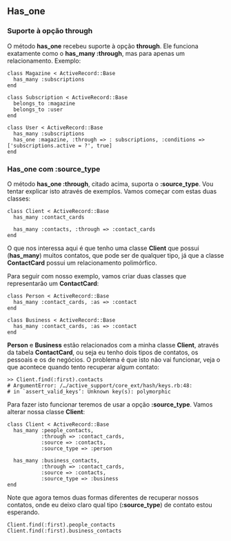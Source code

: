 ## Has\_one

### Suporte à opção through

O método **has\_one** recebeu suporte à opção **through**. Ele funciona exatamente como o **has_many :through**, mas para apenas um relacionamento. Exemplo:

	class Magazine < ActiveRecord::Base
	  has_many :subscriptions
	end

	class Subscription < ActiveRecord::Base
	  belongs_to :magazine
	  belongs_to :user
	end

	class User < ActiveRecord::Base
	  has_many :subscriptions
	  has_one :magazine, :through => : subscriptions, :conditions => ['subscriptions.active = ?', true]
	end
	
### Has\_one com :source\_type

O método **has\_one :through**, citado acima, suporta o **:source\_type**. Vou tentar explicar isto através de exemplos. Vamos começar com estas duas classes:

	class Client < ActiveRecord::Base
	  has_many :contact_cards 

	  has_many :contacts, :through => :contact_cards
	end 

O que nos interessa aqui é que tenho uma classe **Client** que possui (**has_many**) muitos contatos, que pode ser de qualquer tipo, já que a classe **ContactCard** possui um relacionamento polimórfico.

Para seguir com nosso exemplo, vamos criar duas classes que representarão um **ContactCard**:

	class Person < ActiveRecord::Base
	  has_many :contact_cards, :as => :contact
	end

	class Business < ActiveRecord::Base
	  has_many :contact_cards, :as => :contact
	end

**Person** e **Business** estão relacionados com a minha classe **Client**, através da tabela **ContactCard**, ou seja eu tenho dois tipos de contatos, os pessoais e os de negócios. O problema é que isto não vai funcionar, veja o que acontece quando tento recuperar algum contato:

	>> Client.find(:first).contacts
	# ArgumentError: /…/active_support/core_ext/hash/keys.rb:48:
	# in `assert_valid_keys’: Unknown key(s): polymorphic 

Para fazer isto funcionar teremos de usar a opção **:source_type**. Vamos alterar nossa classe **Client**:

	class Client < ActiveRecord::Base
	  has_many :people_contacts,
	           :through => :contact_cards,
	           :source => :contacts,
	           :source_type => :person 

	  has_many :business_contacts,
	           :through => :contact_cards,
	           :source => :contacts,
	           :source_type => :business
	end
	
Note que agora temos duas formas diferentes de recuperar nossos contatos, onde eu deixo claro qual tipo (**:source_type**) de contato estou esperando.

	Client.find(:first).people_contacts
	Client.find(:first).business_contacts
